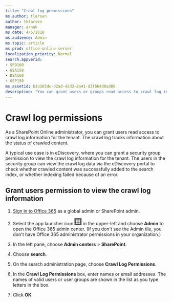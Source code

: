 ```yaml
---
title: "Crawl log permissions"
ms.author: tlarsen
author: tklarsen
manager: arnek
ms.date: 4/5/2018
ms.audience: Admin
ms.topic: article
ms.prod: office-online-server
localization_priority: Normal
search.appverid:
- SPO160
- GSA150
- BSA160
- GSP150
ms.assetid: b3a165dc-d2ad-42d3-8a41-d3fb64d0ad86
description: "You can grant users or groups read access to crawl log information for the tenant. A typical use case is in eDiscovery, where users may need to check whether crawled content was in fact added to the search index."
---
```


# Crawl log permissions

As a SharePoint Online administrator, you can grant users read access to crawl log information for the tenant. The crawl log tracks information about the status of crawled content. 
  
A typical use case is in eDiscovery, where you can grant a security group permission to view the crawl log information for the tenant. The users in the security group can view the crawl log data via the eDiscovery portal to check whether crawled content was successfully added to the search index, or whether indexing failed because of an error.
  
## Grant users permission to view the crawl log information
<a name="__top"> </a>

1. [Sign in to Office 365](e9eb7d51-5430-4929-91ab-6157c5a050b4.md) as a global admin or SharePoint admin. 
    
2. Select the app launcher icon ![The icon that looks like a waffle and represents a button click that will reveal multiple application tiles for selection.](media/3b8a317e-13ba-4bd4-864e-1ccd47af39ee.png) in the upper-left and choose **Admin** to open the Office 365 admin center. (If you don't see the Admin tile, you don't have Office 365 administrator permissions in your organization.) 
    
3. In the left pane, choose **Admin centers** > **SharePoint**.
    
4. Choose **search**.
    
5. On the search administration page, choose **Crawl Log Permissions**.
    
6. In the **Crawl Log Permissions** box, enter names or email addresses. The names of valid users or user groups are shown in the list as you type letters in the box. 
    
7. Click **OK**.
    

